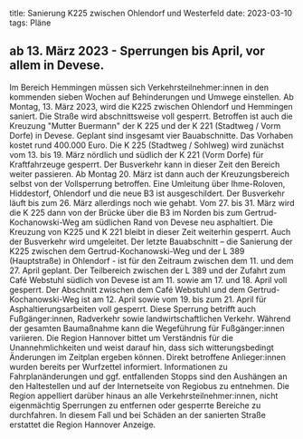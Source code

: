 title: Sanierung K225 zwischen Ohlendorf und Westerfeld
date: 2023-03-10
tags: Pläne

## ab 13. März 2023 - Sperrungen bis April, vor allem in Devese.

Im Bereich Hemmingen müssen sich Verkehrsteilnehmer:innen in den kommenden sieben Wochen auf Behinderungen und Umwege einstellen. Ab Montag, 13. März 2023, wird die K225 zwischen Ohlendorf und Hemmingen saniert. Die Straße wird abschnittsweise voll gesperrt. Betroffen ist auch die Kreuzung "Mutter Buermann" der K 225 und der K 221 (Stadtweg / Vorm Dorfe) in Devese. Geplant sind insgesamt vier Bauabschnitte. Das Vorhaben kostet rund 400.000 Euro. Die K 225 (Stadtweg / Sohlweg) wird zunächst vom 13. bis 19. März nördlich und südlich der K 221 (Vorm Dorfe) für Kraftfahrzeuge gesperrt. Der Busverkehr kann in dieser Zeit den Bereich weiter passieren. Ab Montag 20. März ist dann auch der Kreuzungsbereich selbst von der Vollsperrung betroffen. Eine Umleitung über Ihme-Roloven, Hiddestorf, Ohlendorf und die neue B3 ist ausgeschildert. Der Busverkehr läuft bis zum 26. März allerdings noch wie gehabt. Vom 27. bis 31. März wird die K 225 dann von der Brücke über die B3 im Norden bis zum Gertrud-Kochanowski-Weg am südlichen Rand von Devese neu asphaltiert. Die Kreuzung von K225 und K 221 bleibt in dieser Zeit weiterhin gesperrt. Auch der Busverkehr wird umgeleitet. Der letzte Bauabschnitt – die Sanierung der K225 zwischen dem Gertrud-Kochanowski-Weg und der L 389 (Hauptstraße) in Ohlendorf - ist für den Zeitraum zwischen dem 11. und dem 27. April geplant. Der Teilbereich zwischen der L 389 und der Zufahrt zum Café Webstuhl südlich von Devese ist am 11. sowie am 17. und 18. April voll gesperrt. Der Abschnitt zwischen dem Café Webstuhl und dem Gertrud-Kochanowski-Weg ist am 12. April sowie vom 19. bis zum 21. April für Asphaltierungsarbeiten voll gesperrt. Diese Sperrung betrifft auch Fußgänger:innen, Radverkehr sowie landwirtschaftlichen Verkehr. Während der gesamten Baumaßnahme kann die Wegeführung für Fußgänger:innen variieren. Die Region Hannover bittet um Verständnis für die Unannehmlichkeiten und weist darauf hin, dass sich witterungsbedingt Änderungen im Zeitplan ergeben können. Direkt betroffene Anlieger:innen wurden bereits per Wurfzettel informiert. Informationen zu Fahrplanänderungen und ggf. entfallenden Stopps sind den Aushängen an den Haltestellen und auf der Internetseite von Regiobus zu entnehmen. Die Region appelliert darüber hinaus an alle Verkehrsteilnehmer:innen, nicht eigenmächtig Sperrungen zu entfernen oder gesperrte Bereiche zu durchfahren. In diesem Fall und bei Schäden an der sanierten Straße erstattet die Region Hannover Anzeige.
